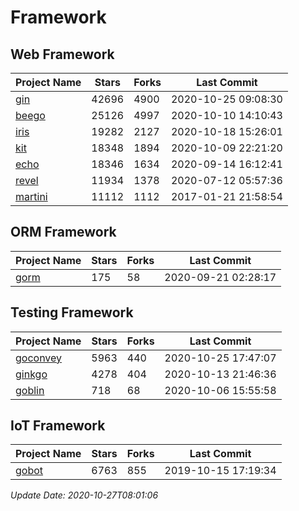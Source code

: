 # Framework

## Web Framework
| Project Name | Stars | Forks | Last Commit |
| ------------ | ----- | ----- | ----------- |
| [gin](https://github.com/gin-gonic/gin) | 42696 | 4900 | 2020-10-25 09:08:30 |
| [beego](https://github.com/astaxie/beego) | 25126 | 4997 | 2020-10-10 14:10:43 |
| [iris](https://github.com/kataras/iris) | 19282 | 2127 | 2020-10-18 15:26:01 |
| [kit](https://github.com/go-kit/kit) | 18348 | 1894 | 2020-10-09 22:21:20 |
| [echo](https://github.com/labstack/echo) | 18346 | 1634 | 2020-09-14 16:12:41 |
| [revel](https://github.com/revel/revel) | 11934 | 1378 | 2020-07-12 05:57:36 |
| [martini](https://github.com/go-martini/martini) | 11112 | 1112 | 2017-01-21 21:58:54 |

## ORM Framework
| Project Name | Stars | Forks | Last Commit |
| ------------ | ----- | ----- | ----------- |
| [gorm](https://github.com/jinzhu/gorm) | 175 | 58 | 2020-09-21 02:28:17 |

## Testing Framework
| Project Name | Stars | Forks | Last Commit |
| ------------ | ----- | ----- | ----------- |
| [goconvey](https://github.com/smartystreets/goconvey) | 5963 | 440 | 2020-10-25 17:47:07 |
| [ginkgo](https://github.com/onsi/ginkgo) | 4278 | 404 | 2020-10-13 21:46:36 |
| [goblin](https://github.com/franela/goblin) | 718 | 68 | 2020-10-06 15:55:58 |

## IoT Framework
| Project Name | Stars | Forks | Last Commit |
| ------------ | ----- | ----- | ----------- |
| [gobot](https://github.com/hybridgroup/gobot) | 6763 | 855 | 2019-10-15 17:19:34 |

*Update Date: 2020-10-27T08:01:06*